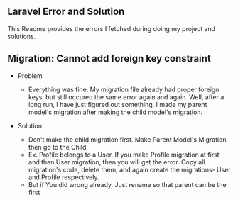 ## Laravel Error and Solution

This Readme provides the errors I fetched during doing my project and solutions.

## Migration: Cannot add foreign key constraint

- Problem

  - Everything was fine. My migration file already had proper foreign keys, but still occured the same error again and again. Well, after a long run, I have just figured out something. I made my parent model's migration after making the child model's migration.

- Solution
  - Don't make the child migration first. Make Parent Model's Migration, then go to the Child.
  - Ex. Profile belongs to a User. If you make Profile migration at first and then User migration, then you will get the error. Copy all migration's code, delete them, and again create the migrations- User and Profile respectively.
  - But if You did wrong already, Just rename so that parent can be the first
